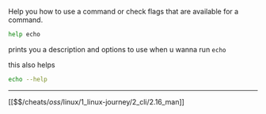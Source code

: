 Help you how to use a command or check flags that are available for a command.

``` bash
help echo
```

prints you a description and options to use when u wanna run `echo` 

this also helps

``` bash
echo --help
```


---
[[$$$/$cheats/$oss/$linux/1_linux-journey/2_cli/2.16_man]]